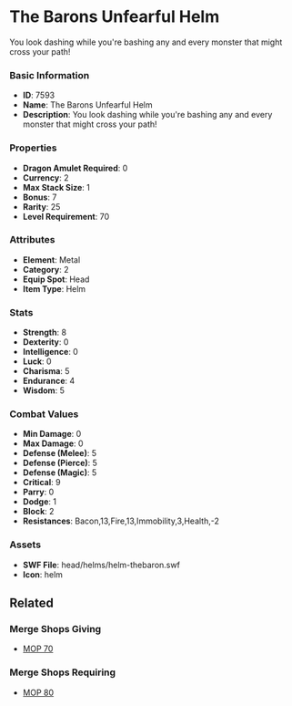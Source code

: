# The Barons Unfearful Helm

You look dashing while you're bashing any and every monster that might cross your path!

### Basic Information

- **ID**: 7593
- **Name**: The Barons Unfearful Helm
- **Description**: You look dashing while you&#039;re bashing any and every monster that might cross your path!

### Properties

- **Dragon Amulet Required**: 0
- **Currency**: 2
- **Max Stack Size**: 1
- **Bonus**: 7
- **Rarity**: 25
- **Level Requirement**: 70

### Attributes

- **Element**: Metal
- **Category**: 2
- **Equip Spot**: Head
- **Item Type**: Helm

### Stats

- **Strength**: 8
- **Dexterity**: 0
- **Intelligence**: 0
- **Luck**: 0
- **Charisma**: 5
- **Endurance**: 4
- **Wisdom**: 5

### Combat Values

- **Min Damage**: 0
- **Max Damage**: 0
- **Defense (Melee)**: 5
- **Defense (Pierce)**: 5
- **Defense (Magic)**: 5
- **Critical**: 9
- **Parry**: 0
- **Dodge**: 1
- **Block**: 2
- **Resistances**: Bacon,13,Fire,13,Immobility,3,Health,-2

### Assets

- **SWF File**: head/helms/helm-thebaron.swf
- **Icon**: helm

## Related

### Merge Shops Giving

- [MOP 70](../merge-shops/120-mop-70.md)

### Merge Shops Requiring

- [MOP 80](../merge-shops/121-mop-80.md)

